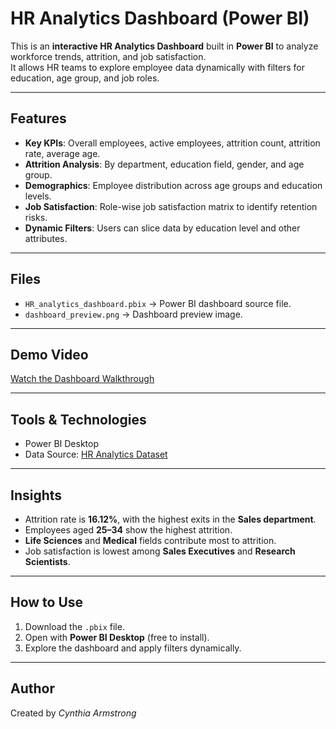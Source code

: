 # HR Analytics Dashboard (Power BI)

This is an **interactive HR Analytics Dashboard** built in **Power BI** to analyze workforce trends, attrition, and job satisfaction.  
It allows HR teams to explore employee data dynamically with filters for education, age group, and job roles.

---

## Features
- **Key KPIs**: Overall employees, active employees, attrition count, attrition rate, average age.
- **Attrition Analysis**: By department, education field, gender, and age group.
- **Demographics**: Employee distribution across age groups and education levels.
- **Job Satisfaction**: Role-wise job satisfaction matrix to identify retention risks.
- **Dynamic Filters**: Users can slice data by education level and other attributes.

---

## Files
- `HR_analytics_dashboard.pbix` → Power BI dashboard source file.
- `dashboard_preview.png` → Dashboard preview image.

---

## Demo Video
 [Watch the Dashboard Walkthrough](https://drive.google.com/file/d/1biYo3mM0tN2P_x5GexJWZwo-quTu2WFY/view?usp=sharing)

---

## Tools & Technologies
- Power BI Desktop
- Data Source: [HR Analytics Dataset](https://docs.google.com/spreadsheets/d/17zaiJnUOnLdHROWLZYcVlpMJ08wh-Bou/edit?gid=115883679#gid=115883679)
---

## Insights
- Attrition rate is **16.12%**, with the highest exits in the **Sales department**.
- Employees aged **25–34** show the highest attrition.
- **Life Sciences** and **Medical** fields contribute most to attrition.
- Job satisfaction is lowest among **Sales Executives** and **Research Scientists**.

---

## How to Use
1. Download the `.pbix` file.
2. Open with **Power BI Desktop** (free to install).
3. Explore the dashboard and apply filters dynamically.

---

## Author
Created by *Cynthia Armstrong*  
